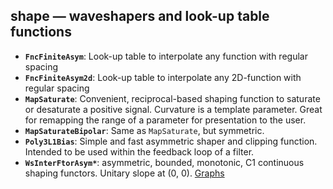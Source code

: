 ## shape — waveshapers and look-up table functions

- **`FncFiniteAsym`**: Look-up table to interpolate any function with regular spacing
- **`FncFiniteAsym2d`**: Look-up table to interpolate any 2D-function with regular spacing
- **`MapSaturate`**: Convenient, reciprocal-based shaping function to saturate or desaturate a positive signal. Curvature is a template parameter. Great for remapping the range of a parameter for presentation to the user.
- **`MapSaturateBipolar`**: Same as `MapSaturate`, but symmetric.
- **`Poly3L1Bias`**: Simple and fast asymmetric shaper and clipping function. Intended to be used within the feedback loop of a filter.
- **`WsInterFtorAsym*`**: asymmetric, bounded, monotonic, C1 continuous shaping functors. Unitary slope at (0, 0). [Graphs](https://www.desmos.com/calculator/vdcy3npihw)